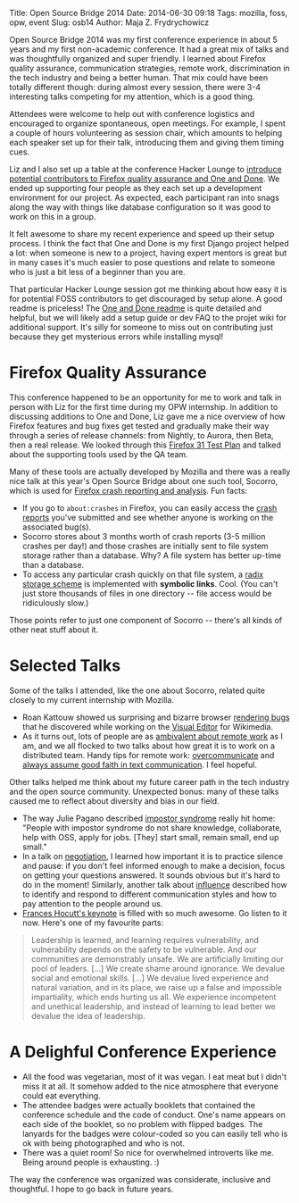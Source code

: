 Title: Open Source Bridge 2014
Date: 2014-06-30 09:18
Tags: mozilla, foss, opw, event
Slug: osb14
Author: Maja Z. Frydrychowicz

Open Source Bridge 2014 was my first conference experience in about 5 years and my first non-academic conference. It had a great mix of talks and was thoughtfully organized and super friendly. I learned about Firefox quality assurance, communication strategies, remote work, discrimination in the tech industry and being a better human. That mix could have been totally different though: during almost every session, there were 3-4 interesting talks competing for my attention, which is a good thing.

Attendees were welcome to help out with conference logistics and encouraged to organize spontaneous, open meetings. For example, I spent a couple of hours volunteering as session chair, which amounts to helping each speaker set up for their talk, introducing them and giving them timing cues. 

Liz and I also set up a table at the conference Hacker Lounge to [introduce potential contributors to Firefox quality assurance and One and Done]({filename}./2014-06-20_oad_osb.md). We ended up supporting four people as they each set up a development environment for our project. As expected, each participant ran into snags along the way with things like database configuration so it was good to work on this in a group. 

It felt awesome to share my recent experience and speed up their setup process. I think the fact that One and Done is my first Django project helped a lot: when someone is new to a project, having expert mentors is great but in many cases it's much easier to pose questions and relate to someone who is just a bit less of a beginner than you are. 

That particular Hacker Lounge session got me thinking about how easy it is for potential FOSS contributors to get discouraged by setup alone. A good readme is priceless! The [One and Done readme](https://github.com/mjzffr/oneanddone/blob/master/README.md) is quite detailed and helpful, but we will likely add a setup guide or dev FAQ to the projet wiki for additional support. It's silly for someone to miss out on contributing just because they get mysterious errors while installing mysql! 

# Firefox Quality Assurance

This conference happened to be an opportunity for me to work and talk in person with Liz for the first time during my OPW internship. In addition to discussing additions to One and Done, Liz gave me a nice overview of how Firefox features and bug fixes get tested and gradually make their way through a series of release channels: from Nightly, to Aurora, then Beta, then a real release. We looked through this [Firefox 31 Test Plan](https://wiki.mozilla.org/Releases/Firefox_31/Test_Plan) and talked about the supporting tools used by the QA team.

Many of these tools are actually developed by Mozilla and there was a really nice talk at this year's Open Source Bridge about one such tool, Socorro, which is used for [Firefox crash reporting and analysis](http://www.opensourcebridge.org/sessions/1319). Fun facts:

* If you go to `about:crashes` in Firefox, you can easily access the [crash reports](https://crash-stats.mozilla.com/) you've submitted and see whether anyone is working on the associated bug(s).
* Socorro stores about 3 months worth of crash reports (3-5 million crashes per day!) and those crashes are initially sent to file system storage rather  than a database. Why? A file system has better up-time than a database.
* To access any particular crash quickly on that file system, a [radix storage scheme](http://www.twobraids.com/2012/12/socorro-file-system-storage.html) is implemented with __symbolic links__. Cool. (You can't just store thousands of files in one directory -- file access would be ridiculously slow.)

Those points refer to just one component of Socorro -- there's all kinds of other neat stuff about it.

# Selected Talks

Some of the talks I attended, like the one about Socorro, related quite closely to my current internship with Mozilla.

* Roan Kattouw showed us surprising and bizarre browser [rendering bugs](http://www.opensourcebridge.org/sessions/1247) that he discovered while working on the [Visual Editor](http://www.mediawiki.org/wiki/VisualEditor) for Wikimedia.
* As it turns out, lots of people are as [ambivalent about remote work]({filename}./2014-05-23_remote-work.md) as I am, and we all flocked to two talks about how great it is to work on a distributed team. Handy tips for remote work: [overcommunicate](http://www.opensourcebridge.org/sessions/1244) and [always assume good faith in text communication](http://www.opensourcebridge.org/sessions/1278). I feel hopeful.
 
Other talks helped me think about my future career path in the tech industry and the open source community. Unexpected bonus: many of these talks caused me to reflect about diversity and bias in our field.

* The way Julie Pagano described [impostor syndrome](http://www.opensourcebridge.org/sessions/1185) really hit home: "People with impostor syndrome do not share knowledge, collaborate, help with OSS, apply for jobs. [They] start small, remain small, end up small." 
* In a talk on [negotiation](http://www.opensourcebridge.org/sessions/1394), I learned how important it is to practice silence and pause: if you don't feel informed enough to make a decision, focus on getting your questions answered. It sounds obvious but it's hard to do in the moment! Similarly, another talk about [influence](http://www.opensourcebridge.org/sessions/1291) described how to identify and respond to different communication styles and how to pay attention to the people around us.
* [Frances Hocutt's keynote](http://franceshocutt.com/2014/07/01/why-are-these-people-following-me-leadership-for-the-introverted-uncertain-and-astonished/) is filled with so much awesome. Go listen to it now. Here's one of my favourite parts:

>Leadership is learned, and learning requires vulnerability, and
>vulnerability depends on the safety to be vulnerable. And our communities are
>demonstrably unsafe. We are artificially limiting our pool of leaders. [...]
>We create shame around ignorance. We devalue social and emotional
>skills. [...] We devalue lived experience and natural variation, and 
>in its place,
>we raise up a false and impossible impartiality, which ends hurting
>us all. We experience incompetent and unethical leadership, and
>instead of learning to lead better we devalue the idea of leadership.

# A Delighful Conference Experience

* All the food was vegetarian, most of it was vegan. I eat meat but I didn't miss it at all. It somehow added to the nice atmosphere that everyone could eat everything. 
* The attendee badges were actually booklets that contained the conference schedule and the code of conduct. One's name appears on each side of the booklet, so no problem with flipped badges. The lanyards for the badges were colour-coded so you can easily tell who is ok with being photographed and who is not. 
* There was a quiet room! So nice for overwhelmed introverts like me. Being around people is exhausting. :)

The way the conference was organized was considerate, inclusive and thoughtful. I hope to go back in future years. 
